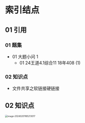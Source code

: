 # 索引结点



## 01 引用



### 01 题集

* 01 大题小问 1
  * 01 24王道4.1综合11 18年408 (1) 



### 02 知识点

* 文件共享之软链接硬链接



## 02 知识点

<img src="https://cvp.oss-cn-shanghai.aliyuncs.com/picgo/202402011652713.png" alt="image-20240201165213017" style="zoom:50%;" />